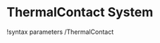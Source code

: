 <!-- MOOSE Documentation Stub: Remove this when content is added. -->

# ThermalContact System
!syntax parameters /ThermalContact

